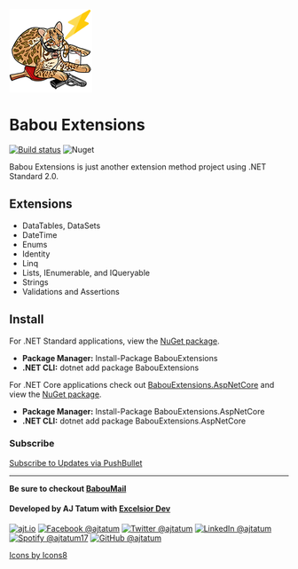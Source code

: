 ![alt text](https://raw.githubusercontent.com/ajtatum/BabouExtensions/master/assets/Babou-150x150.png "Babou loves extension methods!") <!-- markdownlint-disable -->

# **Babou Extensions**

[![Build status](https://ci.appveyor.com/api/projects/status/2um6nsg5bub058nv?svg=true)](https://ci.appveyor.com/project/ajtatum/babouextensions) ![Nuget](https://img.shields.io/nuget/dt/BabouExtensions)

Babou Extensions is just another extension method project using .NET Standard 2.0.

## **Extensions**

* DataTables, DataSets
* DateTime
* Enums
* Identity
* Linq
* Lists, IEnumerable, and IQueryable
* Strings
* Validations and Assertions

## **Install**

For .NET Standard applications, view the [NuGet package](https://www.nuget.org/packages/BabouExtensions/).

* **Package Manager:** Install-Package BabouExtensions
* **.NET CLI:** dotnet add package BabouExtensions

For .NET Core applications check out [BabouExtensions.AspNetCore](https://github.com/ajtatum/BabouExtensions.AspNetCore) and view the [NuGet package](https://www.nuget.org/packages/BabouExtensions.AspNetCore/).

* **Package Manager:** Install-Package BabouExtensions.AspNetCore
* **.NET CLI:** dotnet add package BabouExtensions.AspNetCore

### **Subscribe**

[Subscribe to Updates via PushBullet](https://www.pushbullet.com/channel?tag=babouextensions)

---

**Be sure to checkout [BabouMail](https://github.com/ajtatum/BabouMail)**

#### Developed by AJ Tatum with [Excelsior Dev](https://excelsiordev.co)

[![ajt.io](https://img.icons8.com/clouds/50/000000/domain.png "ajt.io")](https://s.babou.io/aj?src=https://github.com/ajtatum/BabouExtensions)
[![Facebook @ajtatum](https://img.icons8.com/clouds/50/000000/facebook-new.png "Facebook @ajtatum")](https://s.babou.io/fbaj?src=https://github.com/ajtatum/BabouExtensions)
[![Twitter @ajtatum](https://img.icons8.com/clouds/50/000000/twitter.png "Twitter @ajtatum")](https://s.babou.io/twitteraj?src=https://github.com/ajtatum/BabouExtensions)
[![LinkedIn @ajtatum](https://img.icons8.com/clouds/50/000000/linkedin.png "LinkedIn @ajtatum")](https://s.babou.io/linkedinaj?src=https://github.com/ajtatum/BabouExtensions)
[![Spotify @ajtatum17](https://img.icons8.com/clouds/50/000000/spotify.png "Spotify @ajtatum17")](https://s.babou.io/spotifyaj?src=https://github.com/ajtatum/BabouExtensions)
[![GitHub @ajtatum](https://img.icons8.com/clouds/50/000000/github.png "GitHub @ajtatum")](https://s.babou.io/githubaj?src=https://github.com/ajtatum/BabouExtensions)

[Icons by Icons8](https://icons8.com/)